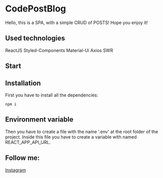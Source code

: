 # CodePostBlog

Hello, this is a SPA, with a simple CRUD of POSTS!
Hope you enjoy it!

## Used technologies

ReactJS
Styled-Components
Material-Ui
Axios
SWR

## Start

## Installation

First you have to install all the dependencies:

```
npm i
```

## Environment variable

Then you have to create a file with the name '.env' at the root folder of the project.
Inside this file you have to create a variable with named REACT_APP_API_URL.

## Follow me:

[Instagram](https://www.instagram.com/wendreslucas/)
